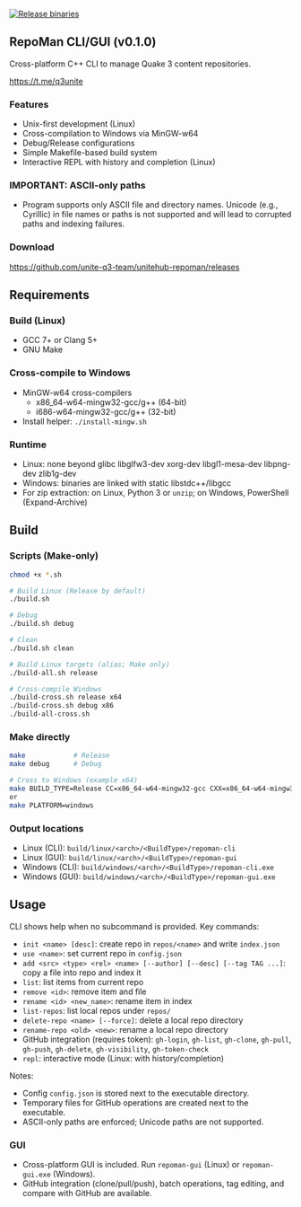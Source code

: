 [![Release binaries](https://github.com/unite-q3-team/unitehub-repoman/actions/workflows/release.yml/badge.svg)](https://github.com/unite-q3-team/unitehub-repoman/actions/workflows/release.yml)

## RepoMan CLI/GUI (v0.1.0)

Cross-platform C++ CLI to manage Quake 3 content repositories.

https://t.me/q3unite

### Features
- Unix-first development (Linux)
- Cross-compilation to Windows via MinGW-w64
- Debug/Release configurations
- Simple Makefile-based build system
- Interactive REPL with history and completion (Linux)

### IMPORTANT: ASCII-only paths
- Program supports only ASCII file and directory names. Unicode (e.g., Cyrillic) in file names or paths is not supported and will lead to corrupted paths and indexing failures.

### Download

https://github.com/unite-q3-team/unitehub-repoman/releases

## Requirements

### Build (Linux)
- GCC 7+ or Clang 5+
- GNU Make

### Cross-compile to Windows
- MinGW-w64 cross-compilers
  - x86_64-w64-mingw32-gcc/g++ (64-bit)
  - i686-w64-mingw32-gcc/g++ (32-bit)
- Install helper: `./install-mingw.sh`

### Runtime
- Linux: none beyond glibc libglfw3-dev xorg-dev libgl1-mesa-dev libpng-dev zlib1g-dev
- Windows: binaries are linked with static libstdc++/libgcc
- For zip extraction: on Linux, Python 3 or `unzip`; on Windows, PowerShell (Expand-Archive)

## Build

### Scripts (Make-only)
```bash
chmod +x *.sh

# Build Linux (Release by default)
./build.sh

# Debug
./build.sh debug

# Clean
./build.sh clean

# Build Linux targets (alias; Make only)
./build-all.sh release

# Cross-compile Windows
./build-cross.sh release x64
./build-cross.sh debug x86
./build-all-cross.sh
```

### Make directly
```bash
make            # Release
make debug      # Debug

# Cross to Windows (example x64)
make BUILD_TYPE=Release CC=x86_64-w64-mingw32-gcc CXX=x86_64-w64-mingw32-g++
or
make PLATFORM=windows
```

### Output locations
- Linux (CLI): `build/linux/<arch>/<BuildType>/repoman-cli`
- Linux (GUI): `build/linux/<arch>/<BuildType>/repoman-gui`
- Windows (CLI): `build/windows/<arch>/<BuildType>/repoman-cli.exe`
- Windows (GUI): `build/windows/<arch>/<BuildType>/repoman-gui.exe`

## Usage

CLI shows help when no subcommand is provided. Key commands:
- `init <name> [desc]`: create repo in `repos/<name>` and write `index.json`
- `use <name>`: set current repo in `config.json`
- `add <src> <type> <rel> <name> [--author] [--desc] [--tag TAG ...]`: copy a file into repo and index it
- `list`: list items from current repo
- `remove <id>`: remove item and file
- `rename <id> <new_name>`: rename item in index
- `list-repos`: list local repos under `repos/`
- `delete-repo <name> [--force]`: delete a local repo directory
- `rename-repo <old> <new>`: rename a local repo directory
- GitHub integration (requires token): `gh-login`, `gh-list`, `gh-clone`, `gh-pull`, `gh-push`, `gh-delete`, `gh-visibility`, `gh-token-check`
- `repl`: interactive mode (Linux: with history/completion)

Notes:
- Config `config.json` is stored next to the executable directory.
- Temporary files for GitHub operations are created next to the executable.
- ASCII-only paths are enforced; Unicode paths are not supported.

### GUI
- Cross-platform GUI is included. Run `repoman-gui` (Linux) or `repoman-gui.exe` (Windows).
- GitHub integration (clone/pull/push), batch operations, tag editing, and compare with GitHub are available.
